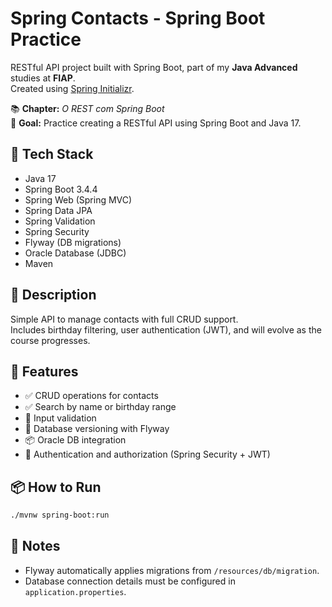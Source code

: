 # Spring Contacts - Spring Boot Practice

RESTful API project built with Spring Boot, part of my **Java Advanced** studies at **FIAP**.  
Created using [Spring Initializr](https://start.spring.io/).

📚 **Chapter:** *O REST com Spring Boot*  
🎯 **Goal:** Practice creating a RESTful API using Spring Boot and Java 17.

## 🚀 Tech Stack

- Java 17
- Spring Boot 3.4.4
- Spring Web (Spring MVC)
- Spring Data JPA
- Spring Validation
- Spring Security
- Flyway (DB migrations)
- Oracle Database (JDBC)
- Maven

## 📝 Description

Simple API to manage contacts with full CRUD support.  
Includes birthday filtering, user authentication (JWT), and will evolve as the course progresses.

## 📝 Features

- ✅ CRUD operations for contacts
- ✅ Search by name or birthday range
- 🔄 Input validation
- 🔧 Database versioning with Flyway
- 📦 Oracle DB integration
- 🔐 Authentication and authorization (Spring Security + JWT)



## 📦 How to Run

```bash
./mvnw spring-boot:run
```

## 📌 Notes
- Flyway automatically applies migrations from `/resources/db/migration`.
- Database connection details must be configured in `application.properties`.
